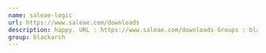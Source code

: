 ```yaml
---
name: saleae-logic
url: https://www.saleae.com/downloads
description: happy. URL : https://www.saleae.com/downloads Groups : blackarch blackarch-debugger
group: blackarch
---
```

